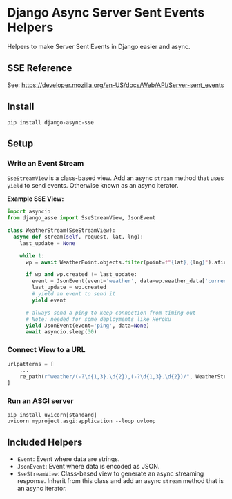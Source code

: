 # Django Async Server Sent Events Helpers

Helpers to make Server Sent Events in Django easier and async.

## SSE Reference

See: https://developer.mozilla.org/en-US/docs/Web/API/Server-sent_events

## Install

`pip install django-async-sse`

## Setup

### Write an Event Stream

`SseStreamView` is a class-based view. Add an async `stream` method that uses `yield` to send events. Otherwise known as an async iterator.

**Example SSE View:**
```python
import asyncio
from django_asse import SseStreamView, JsonEvent

class WeatherStream(SseStreamView):
  async def stream(self, request, lat, lng):
    last_update = None

    while 1:
      wp = await WeatherPoint.objects.filter(point=f"{lat},{lng}").afirst()

      if wp and wp.created != last_update:
        event = JsonEvent(event='weather', data=wp.weather_data['current'])
        last_update = wp.created
        # yield an event to send it
        yield event

      # always send a ping to keep connection from timing out
      # Note: needed for some deployments like Heroku
      yield JsonEvent(event='ping', data=None)
      await asyncio.sleep(30)
```

### Connect View to a URL

```python
urlpatterns = [
    ...
    re_path(r"weather/(-?\d{1,3}.\d{2}),(-?\d{1,3}.\d{2})/", WeatherStream.as_view()),
]
```

### Run an ASGI server

```
pip install uvicorn[standard]
uvicorn myproject.asgi:application --loop uvloop
```

## Included Helpers

- `Event`: Event where data are strings.
- `JsonEvent`: Event where data is encoded as JSON.
- `SseStreamView`: Class-based view to generate an async streaming response. Inherit from this class and add an async `stream` method that is an async iterator.

